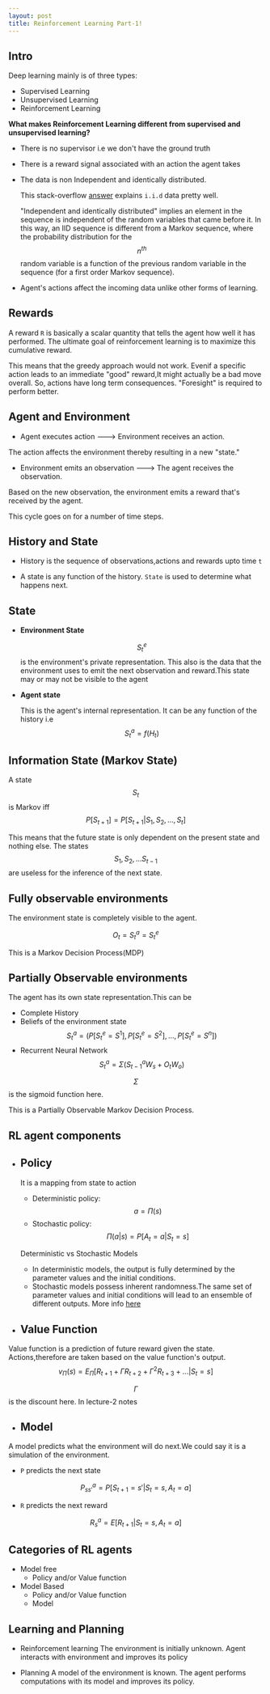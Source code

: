 ```yaml
---
layout: post
title: Reinforcement Learning Part-1!
---
```


<script src="https://cdnjs.cloudflare.com/ajax/libs/mathjax/2.7.0/MathJax.js?config=TeX-AMS-MML_HTMLorMML" type="text/javascript"></script>

## Intro

Deep learning mainly is of three types:

- Supervised Learning
- Unsupervised Learning
- Reinforcement Learning

**What makes Reinforcement Learning different from supervised and unsupervised learning?**	

- There is no supervisor i.e we don't have the ground truth
- There is a reward signal associated with an action the agent takes
- The data is non Independent and identically distributed.

	This stack-overflow [answer](https://stackoverflow.com/a/13058903/4989649) explains `i.i.d` data pretty well.	

	"Independent and identically distributed" implies an element in the sequence is independent of the random variables that came before it. In this way, an IID sequence is different from a Markov sequence, where the probability distribution for the $$n^{th}$$ random variable is a function of the previous random variable in the sequence (for a first order Markov sequence).


- Agent's actions affect the incoming data unlike other forms of learning.


## Rewards

A reward `R` is basically a scalar quantity that tells the agent how well it has performed. The ultimate goal of reinforcement learning is to maximize this cumulative reward.

This means that the greedy approach would not work. Evenif a specific action leads to an immediate "good" reward,It might actually be a bad move overall. So, actions have long term consequences. "Foresight" is required to perform better.


## Agent and Environment

- Agent executes action ---> Environment receives an action.

The action affects the environment thereby resulting in a new "state."

- Environment emits an observation ---> The agent receives the observation.

Based on the new observation, the environment emits a
reward that's received by the agent.

This cycle goes on for a number of time steps.

## History and State

- History is the sequence of observations,actions and rewards upto time `t`

- A state is any function of the history. `State` is used to determine what happens next.

## State

- **Environment State**
	
	$$S_t^e$$ is the environment's private representation. This also is the data that the environment uses to emit the next observation and reward.This state may or may not be visible to the agent

- **Agent state**	
	
	This is the agent's internal representation. It can be any function of the history i.e
	$$S_t^a = f(H_t)$$

## Information State (Markov State)	

A state $$S_t$$ is Markov iff 
$$P[S_{t+1}] = P[S_{t+1}|S_1,S_2,...,S_t]$$ 

This means that the future state is only dependent on the present state and nothing else. The states $$S_1,S_2,...S_{t-1}$$ are useless for the inference of the next state.


## Fully observable environments

The environment state is completely visible to the agent.

$$ O_t = S_t^a = S_t^e $$

This is a Markov Decision Process(MDP)

## Partially Observable environments

The agent has its own state representation.This can be 

- Complete History
- Beliefs of the environment state $$S_t^a = (P[S_t^e=S^1],P[S_t^e=S^2],...,P[S_t^e=S^n])$$
- Recurrent Neural Network $$S_t^a = \Sigma(S_{t-1}^aW_s+O_tW_o)$$ 

$$\Sigma$$  is the sigmoid function here.

This is a Partially Observable Markov Decision Process.


## RL agent components

- ## Policy
	It is a mapping from state to action
	- Deterministic policy: $$a = \Pi(s)$$
	- Stochastic policy: $$ \Pi (a|s) = P[A_t=a|S_t=s] $$

	Deterministic vs Stochastic Models

	- In deterministic models, the output is fully determined by the parameter values and the initial conditions.
	- Stochastic models possess inherent randomness.The same set of parameter values and initial conditions will lead to an ensemble of different outputs.
	More info [here](http://www4.stat.ncsu.edu/~gross/BIO560%20webpage/slides/Jan102013.pdf)


- ## Value Function
Value function is a prediction of future reward given the state. Actions,therefore are taken based on the value function's output.
$$v_\Pi(s) = E_\Pi[R_{t+1}+\Gamma R_{t+2}+\Gamma^2R_{t+3}+...|S_t=s]$$

$$\Gamma$$ is the discount here. In lecture-2 notes


- ## Model

A model predicts what the environment will do next.We could say it is a simulation of the environment.

- `P` predicts the next state

$$P_{ss'}^a = P[S_{t+1}=s'|S_t=s,A_t=a]$$

- `R` predicts the next reward

$$R_s^a = E[R_{t+1}|S_t=s,A_t=a]$$


## Categories of RL agents

- Model free
	- Policy and/or Value function
- Model Based	
	- Policy and/or Value function
	- Model

## Learning and Planning

- Reinforcement learning
The environment is initially unknown. Agent interacts with environment and improves its policy

- Planning
A model of the environment is known. The agent performs computations with its model and improves its policy.	


